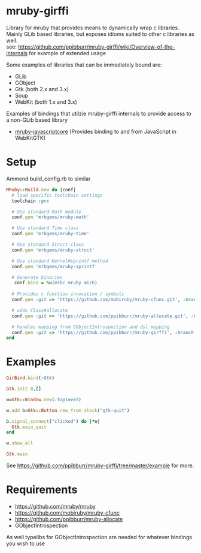 mruby-girffi
============
Library for mruby that provides means to dynamically wrap c libraries.  
Mainly GLib based libraries, but exposes idioms suited to other c libraries as well.  
see: https://github.com/ppibburr/mruby-girffi/wiki/Overview-of-the-internals for example of extended usage

Some examples of libraries that can be immediately bound are:  
* GLib
* GObject
* Gtk (both 2.x and 3.x)
* Soup
* WebKit (both 1.x and 3.x)

Examples of bindings that utilzie mruby-girffi internals to provide access to a non-GLib based library  
* [mruby-javascriptcore](https://github.com/ppibburr/mruby-javascriptcore) (Provides binding to and from JavaScript in WebKitGTK)

Setup
===
Ammend build_config.rb to similar
```ruby
MRuby::Build.new do |conf|
  # load specific toolchain settings
  toolchain :gcc

  # Use standard Math module
  conf.gem 'mrbgems/mruby-math'

  # Use standard Time class
  conf.gem 'mrbgems/mruby-time'

  # Use standard Struct class
  conf.gem 'mrbgems/mruby-struct'

  # Use standard Kernel#sprintf method
  conf.gem 'mrbgems/mruby-sprintf'

  # Generate binaries
   conf.bins = %w(mrbc mruby mirb)
   
  # Provides c function invocation / symbols
  conf.gem :git => 'https://github.com/mobiruby/mruby-cfunc.git', :branch => 'master', :options => '-v'

  # adds Class#allocate
  conf.gem :git => 'https://github.com/ppibburr/mruby-allocate.git', :branch => 'master', :options => '-v'

  # handles mapping from GObjectIntrospection and dsl mapping
  conf.gem :git => 'https://github.com/ppibburr/mruby-girffi', :branch => 'master', :options => '-v'
end
```

Examples
===
```ruby
GirBind.bind(:Gtk)

Gtk.init 0,[]

w=Gtk::Window.new(:toplevel)

w.add b=Gtk::Button.new_from_stock("gtk-quit")

b.signal_connect("clicked") do |*o|
  Gtk.main_quit
end

w.show_all

Gtk.main
```

See https://github.com/ppibburr/mruby-girffi/tree/master/example for more.

Requirements
===
* https://github.com/mruby/mruby
* https://github.com/mobiruby/mruby-cfunc
* https://github.com/ppibburr/mruby-allocate
* GObjectIntrospection

As well typelibs for GObjectIntrospection are needed for whatever bindings you wish to use
